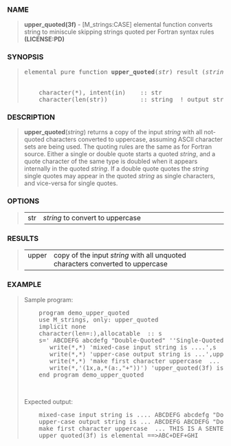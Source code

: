 <?
<body>
  <a name="top"></a>
  <div id="Container">
    <div id="Content">
      <div class="c183">
      </div><a name="0"></a>
      <h3><a name="0">NAME</a></h3>
      <blockquote>
        <b>upper_quoted(3f)</b> - [M_strings:CASE] elemental function converts string to miniscule skipping strings quoted per Fortran syntax rules
        <b>(LICENSE:PD)</b>
      </blockquote><a name="contents"></a>
      <h3><a name="8">SYNOPSIS</a></h3>
      <blockquote>
        <pre>
elemental pure function <b>upper_quoted</b>(<i>str</i>) result (<i>string</i>)
<br />
    character(*), intent(in)    :: str
    character(len(str))         :: string  ! output string
</pre>
      </blockquote><a name="2"></a>
      <h3><a name="2">DESCRIPTION</a></h3>
      <blockquote>
        <b>upper_quoted</b>(<i>string</i>) returns a copy of the input <i>string</i> with all not-quoted characters converted to uppercase, assuming ASCII
        character sets are being used. The quoting rules are the same as for Fortran source. Either a single or double quote starts a quoted <i>string</i>,
        and a quote character of the same type is doubled when it appears internally in the quoted <i>string</i>. If a double quote quotes the <i>string</i>
        single quotes may appear in the quoted <i>string</i> as single characters, and vice-versa for single quotes.
      </blockquote><a name="3"></a>
      <h3><a name="3">OPTIONS</a></h3>
      <blockquote>
        <table cellpadding="3">
          <tr valign="top">
            <td class="c184" width="6%" nowrap="nowrap">str</td>
            <td valign="bottom"><i>string</i> to convert to uppercase</td>
          </tr>
        </table>
      </blockquote><a name="4"></a>
      <h3><a name="4">RESULTS</a></h3>
      <blockquote>
        <table cellpadding="3">
          <tr valign="top">
            <td class="c185" width="6%" nowrap="nowrap">upper</td>
            <td valign="bottom">copy of the input <i>string</i> with all unquoted characters converted to uppercase</td>
          </tr>
        </table>
      </blockquote><a name="5"></a>
      <h3><a name="5">EXAMPLE</a></h3>
      <blockquote>
        Sample program:
        <pre>
    program demo_upper_quoted
    use M_strings, only: upper_quoted
    implicit none
    character(len=:),allocatable  :: s
    s=' ABCDEFG abcdefg "Double-Quoted" ''Single-Quoted'' "with "" Quote" everything else'
       write(*,*) 'mixed-case input string is ....',s
       write(*,*) 'upper-case output string is ...',upper_quoted(s)
       write(*,*) 'make first character uppercase  ... ',upper_quoted('this is a sentence.')
       write(*,'(1x,a,*(a:,"+"))') 'upper_quoted(3f) is elemental ==&gt;',upper_quoted(["abc","def","ghi"])
    end program demo_upper_quoted
<br />
</pre>Expected output:
        <pre>
    mixed-case input string is .... ABCDEFG abcdefg "Double-Quoted" 'Single-Quoted' "with "" Quote" everything else
    upper-case output string is ... ABCDEFG ABCDEFG "Double-Quoted" 'Single-Quoted' "with "" Quote" EVERYTHING ELSE
    make first character uppercase  ... THIS IS A SENTENCE.
    upper_quoted(3f) is elemental ==&gt;ABC+DEF+GHI
</pre>
      </blockquote><a name="6"></a>
    </div>
  </div>
</body>
